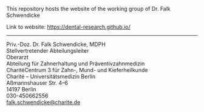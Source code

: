 This repository hosts the website of the working group of Dr. Falk Schwendicke


Link to website: https://dental-research.github.io/


***
Priv.-Doz. Dr. Falk Schwendicke, MDPH   
Stellvertretender Abteilungsleiter   
Oberarzt   
Abteilung für Zahnerhaltung und Präventivzahnmedizin   
CharitéCentrum 3 für Zahn-, Mund- und Kieferheilkunde   
Charité – Universitätsmedizin Berlin   
Aßmannshauser Str. 4–6   
14197 Berlin   
030-450662556   
falk.schwendicke@charite.de   




